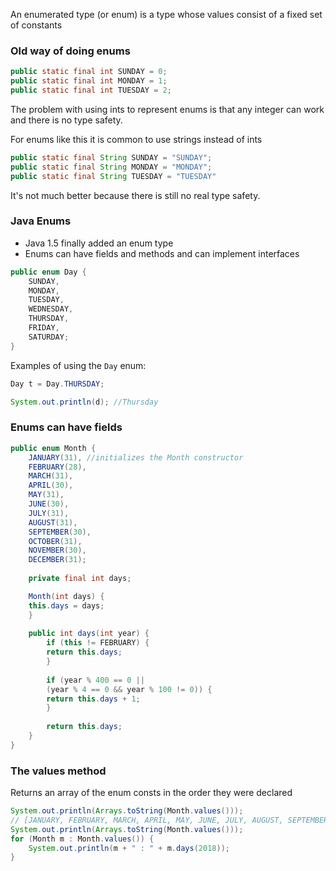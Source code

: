 An enumerated type (or enum) is a type whose values consist of a fixed set of constants

### Old way of doing enums
```java
public static final int SUNDAY = 0;  
public static final int MONDAY = 1;  
public static final int TUESDAY = 2;
```

The problem with using ints to represent enums is that any integer can work and there is no type safety.

For enums like this it is common to use strings instead of ints
```java
public static final String SUNDAY = "SUNDAY";  
public static final String MONDAY = "MONDAY";  
public static final String TUESDAY = "TUESDAY"
```
It's not much better because there is still no real type safety.

### Java Enums
- Java 1.5 finally added an enum type
- Enums can have fields and methods and can implement interfaces

```java
public enum Day {
	SUNDAY,  
	MONDAY,  
	TUESDAY,  
	WEDNESDAY,  
	THURSDAY,  
	FRIDAY,  
	SATURDAY;
}
```
Examples of using the `Day` enum:
```java
Day t = Day.THURSDAY;

System.out.println(d); //Thursday
```

### Enums can have fields
```java
public enum Month {  
	JANUARY(31), //initializes the Month constructor
	FEBRUARY(28),  
	MARCH(31),  
	APRIL(30),  
	MAY(31),  
	JUNE(30),  
	JULY(31),  
	AUGUST(31),  
	SEPTEMBER(30),  
	OCTOBER(31),  
	NOVEMBER(30),  
	DECEMBER(31);  
	
	private final int days;

	Month(int days) {  
	this.days = days;  
	}
	
	public int days(int year) {  
		if (this != FEBRUARY) {  
		return this.days;  
		}  
		
		if (year % 400 == 0 ||  
		(year % 4 == 0 && year % 100 != 0)) {  
		return this.days + 1;  
		} 
		 
		return this.days;  
	}
}
```

### The values method
Returns an array of the enum consts in the order they were declared

```java
System.out.println(Arrays.toString(Month.values()));
// [JANUARY, FEBRUARY, MARCH, APRIL, MAY, JUNE, JULY, AUGUST, SEPTEMBER, OCTOBER, NOVEMBER, DECEMBER]
System.out.println(Arrays.toString(Month.values()));  
for (Month m : Month.values()) {  
	System.out.println(m + " : " + m.days(2018));  
}
```
